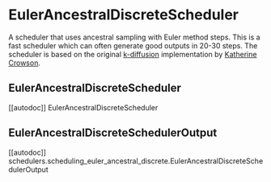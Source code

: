 <!--Copyright 2025 The HuggingFace Team. All rights reserved.

Licensed under the Apache License, Version 2.0 (the "License"); you may not use this file except in compliance with
the License. You may obtain a copy of the License at

http://www.apache.org/licenses/LICENSE-2.0

Unless required by applicable law or agreed to in writing, software distributed under the License is distributed on
an "AS IS" BASIS, WITHOUT WARRANTIES OR CONDITIONS OF ANY KIND, either express or implied. See the License for the
specific language governing permissions and limitations under the License.
-->

# EulerAncestralDiscreteScheduler

A scheduler that uses ancestral sampling with Euler method steps. This is a fast scheduler which can often generate good outputs in 20-30 steps. The scheduler is based on the original [k-diffusion](https://github.com/crowsonkb/k-diffusion/blob/481677d114f6ea445aa009cf5bd7a9cdee909e47/k_diffusion/sampling.py#L72) implementation by [Katherine Crowson](https://github.com/crowsonkb/).

## EulerAncestralDiscreteScheduler
[[autodoc]] EulerAncestralDiscreteScheduler

## EulerAncestralDiscreteSchedulerOutput
[[autodoc]] schedulers.scheduling_euler_ancestral_discrete.EulerAncestralDiscreteSchedulerOutput

